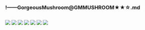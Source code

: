 ### !——GorgeousMushroom@GMMUSHROOM★★☆.md
![]()

![](https://pbs.twimg.com/media/EDUbIj5U0AEHeDB?format=jpg&name=4096x4096)
![](https://pbs.twimg.com/media/ECpxjDRU4AEDyDy?format=jpg&name=4096x4096)
![](https://pbs.twimg.com/media/EBkyUZOUIAAZ-eZ?format=jpg&name=4096x4096)
![](https://pbs.twimg.com/media/EAe1-HeVAAAwmCY?format=jpg&name=4096x4096)
![](https://pbs.twimg.com/media/D9guh8mUEAIHQ7a?format=jpg&name=4096x4096)
![](https://pbs.twimg.com/media/D5YQLy-U0AAe0m-?format=jpg&name=4096x4096)
![](https://pbs.twimg.com/media/Dw7lt7CUcAApsEG?format=jpg&name=4096x4096)
